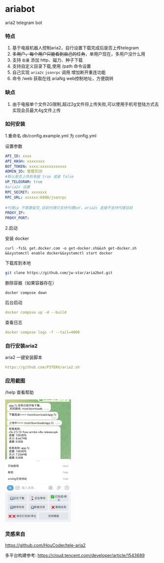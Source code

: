 # ariabot

aria2 telegram bot

### 特点

1. 基于电报机器人控制aria2，自行设置下载完成后是否上传telegram
2. ~~多用户，每个用户只能看到自己的任务~~，单用户现在，多用户没什么用
3. 支持 `批量` 添加 http、磁力、种子下载
4. 支持自定义目录下载,使用 /path 命令设置
5. 自己实现 `aria2c` `jsonrpc` 调用 增加断开重连功能
6. 命令 /web 获取在线 ariaNg web控制地址，方便跳转

### 缺点

1. 由于电报单个文件2G限制,超过2g文件将上传失败,可以使用手机号登陆方式去实现会员最大4g文件上传

### 如何安装

1.重命名 db/config.example.yml 为 config.yml

设置参数
```yaml
API_ID: xxxx
API_HASH: xxxxxxxx
BOT_TOKEN: xxxx:xxxxxxxxxxxx
ADMIN_ID: 管理员ID
#默认是否上传到电报 true 或者 false
UP_TELEGRAM: true
#aria2c 设置
RPC_SECRET: xxxxxxx
RPC_URL: xxxxxx:6800/jsonrpc

#代理ip 不需要留空,目前代理只支持代理bot，aria2c 连接不支持代理目前
PROXY_IP: 
PROXY_PORT:
```

2.启动

安装 docker

```
curl -fsSL get.docker.com -o get-docker.sh&&sh get-docker.sh &&systemctl enable docker&&systemctl start docker
```

下载库到本地

```bash
git clone https://github.com/jw-star/aria2bot.git
```

删除容器（如果容器存在）

```
docker compose down
```

后台启动

```yaml
docker compose up -d --build
```

查看日志

```yaml
docker compose logs -f --tail=4000
```

### 自行安装aria2

aria2 一键安装脚本

```yaml
https://github.com/P3TERX/aria2.sh
```

### 应用截图

/help 查看帮助

<img alt="img.png" height="400" src="./img.png" />

### 灵感来自

https://github.com/HouCoder/tele-aria2

多平台构建参考: https://cloud.tencent.com/developer/article/1543689

